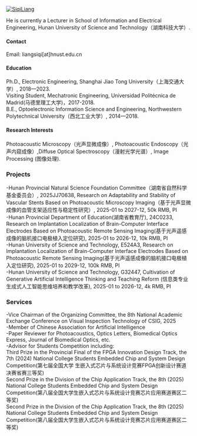 

[![SiqiLiang](https://github.com/lsq-sjtu/lsq-sjtu.github.io)](https://lsq-sjtu.github.io/)

He is currently a Lecturer in School of Information and Electrical Engineering, Hunan University of Science and Technology（湖南科技大学）.

#### Contact

Email: liangsiqi[at]hnust.edu.cn

#### Education
Ph.D., Electronic Engineering, Shanghai Jiao Tong University（上海交通大学）, 2018—2023.\
Visiting Student, Mechatronic Engineering, Universidad Politécnica de Madrid(马德里理工大学)，2017-2018.\
B.E., Optoelectronic Information Science and Engineering, Northwestern Polytechnical University（西北工业大学）, 2014—2018.

#### Research Interests
Photoacoustic Microscopy（光声显微成像）, Photoacoustic Endoscopy（光声内窥成像）,Diffuse Optical Spectroscopy（漫射光学光谱）, Image Processing (图像处理).

### Projects
-Hunan Provincial Natural Science Foundation Committee（湖南省自然科学基金委员会）, 2025JJ70638, Research on Adaptability and Stability of Vascular Stents Based on Photoacoustic Microscopy Imaging（基于光声显微成像的血管支架适应性与稳定性研究）, 2025-01 to 2027-12, 50k RMB, PI\
-Hunan Provincial Department of Education(湖南省教育厅), 24C0233, Research on Implantation Localization of Brain-Computer Interface Electrodes Based on Photoacoustic Remote Sensing Imaging(基于光声遥感成像的脑机接口电极植入定位研究), 2025-01 to 2026-12, 10k RMB, PI\
-Hunan University of Science and Technology, E524A3, Research on Implantation Localization of Brain-Computer Interface Electrodes Based on Photoacoustic Remote Sensing Imaging(基于光声遥感成像的脑机接口电极植入定位研究), 2025-01 to 2029-12, 100k RMB, PI\
-Hunan University of Science and Technology, G32447, Cultivation of Generative Artificial Intelligence Thinking and Teaching Reform (信息类专业生成式人工智能思维培养和教学改革), 2025-01 to 2026-12, 4k RMB, PI

### Services
-Vice Chairman of the Organizing Committee, the 8th National Academic Exchange Conference on Visual Inspection Technology of CSIG, 2025\
-Member of Chinese Association for Artificial Intelligence\
-Paper Reviewer for Photoacoustics, Optics Letters, Biomedical Optics Express, Journal of Biomedical Optics, etc.\
-Advisor for Students Competition including:\
  Third Prize in the Provincial Final of the FPGA Innovation Design Track, the 7th (2024) National College Students Embedded Chip and System Design Competition(第七届全国大学  生嵌入式芯片与系统设计竞赛FPGA创新设计赛道决赛省赛三等奖)\
  Second Prize in the Division of the Chip Application Track, the 8th (2025) National College Students Embedded Chip and System Design Competition(第八届全国大学生嵌入式芯片与系统设计竞赛芯片应用赛道赛区二等奖)\
  Second Prize in the Division of the Chip Application Track, the 8th (2025) National College Students Embedded Chip and System Design Competition(第八届全国大学生嵌入式芯片与系统设计竞赛芯片应用赛道赛区二等奖)

